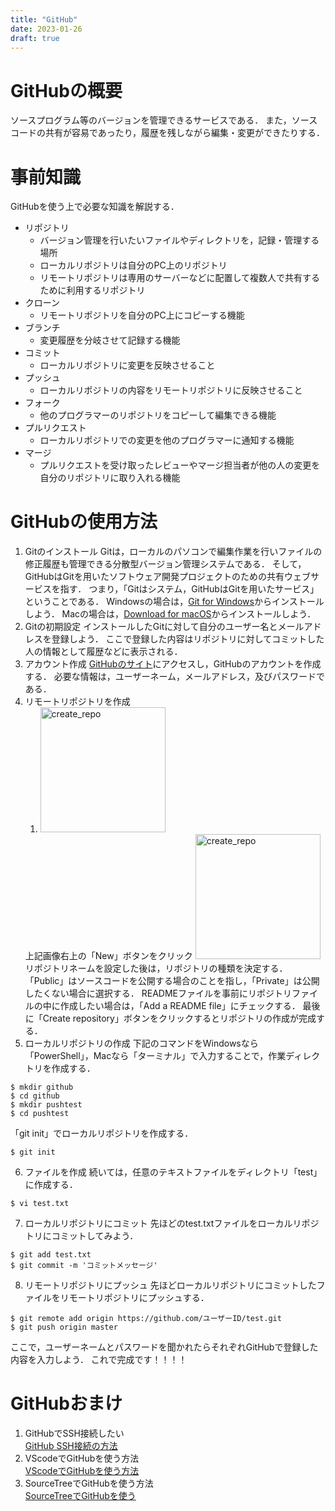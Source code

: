 ```yaml
---
title: "GitHub"
date: 2023-01-26
draft: true
---
```


# GitHubの概要
ソースプログラム等のバージョンを管理できるサービスである．
また，ソースコードの共有が容易であったり，履歴を残しながら編集・変更ができたりする．

# 事前知識
GitHubを使う上で必要な知識を解説する．
- リポジトリ
  - バージョン管理を行いたいファイルやディレクトリを，記録・管理する場所
  - ローカルリポジトリは自分のPC上のリポジトリ
  - リモートリポジトリは専用のサーバーなどに配置して複数人で共有するために利用するリポジトリ
- クローン
  - リモートリポジトリを自分のPC上にコピーする機能
- ブランチ
  - 変更履歴を分岐させて記録する機能
- コミット
  - ローカルリポジトリに変更を反映させること
- プッシュ
  - ローカルリポジトリの内容をリモートリポジトリに反映させること
- フォーク
  - 他のプログラマーのリポジトリをコピーして編集できる機能
- プルリクエスト
  - ローカルリポジトリでの変更を他のプログラマーに通知する機能
- マージ
  - プルリクエストを受け取ったレビューやマージ担当者が他の人の変更を自分のリポジトリに取り入れる機能

# GitHubの使用方法
1. Gitのインストール
Gitは，ローカルのパソコンで編集作業を行いファイルの修正履歴も管理できる分散型バージョン管理システムである．
そして，GitHubはGitを用いたソフトウェア開発プロジェクトのための共有ウェブサービスを指す．
つまり，「Gitはシステム，GitHubはGitを用いたサービス」ということである．
Windowsの場合は，[Git for Windows](https://gitforwindows.org/)からインストールしよう．
Macの場合は，[Download for macOS](https://git-scm.com/download/mac)からインストールしよう．
2. Gitの初期設定
インストールしたGitに対して自分のユーザー名とメールアドレスを登録しよう．
ここで登録した内容はリポジトリに対してコミットした人の情報として履歴などに表示される．
3. アカウント作成
[GitHubのサイト](https://azure.microsoft.com/ja-jp/products/visual-studio-code/)にアクセスし，GitHubのアカウントを作成する．
必要な情報は，ユーザーネーム，メールアドレス，及びパスワードである．
4. リモートリポジトリを作成
   1. <img src="/GitHub/create_repo1.png" alt="create_repo" width="200">
    上記画像右上の「New」ボタンをクリック
    <img src="/GitHub/create_repo2.png" alt="create_repo" width="200">
    リポジトリネームを設定した後は，リポジトリの種類を決定する．
    「Public」はソースコードを公開する場合のことを指し，「Private」は公開したくない場合に選択する．
    READMEファイルを事前にリポジトリファイルの中に作成したい場合は，「Add a README file」にチェックする．
    最後に「Create repository」ボタンをクリックするとリポジトリの作成が完成する．
5. ローカルリポジトリの作成
下記のコマンドをWindowsなら「PowerShell」，Macなら「ターミナル」で入力することで，作業ディレクトリを作成する．
```
$ mkdir github
$ cd github
$ mkdir pushtest
$ cd pushtest
```
「git init」でローカルリポジトリを作成する．
```
$ git init
```
6. ファイルを作成
続いては，任意のテキストファイルをディレクトリ「test」に作成する．
```
$ vi test.txt
```
7. ローカルリポジトリにコミット
先ほどのtest.txtファイルをローカルリポジトリにコミットしてみよう．
```
$ git add test.txt
$ git commit -m 'コミットメッセージ'
```
8. リモートリポジトリにプッシュ
先ほどローカルリポジトリにコミットしたファイルをリモートリポジトリにプッシュする．
```
$ git remote add origin https://github.com/ユーザーID/test.git
$ git push origin master
```
ここで，ユーザーネームとパスワードを聞かれたらそれぞれGitHubで登録した内容を入力しよう．
これで完成です！！！！

# GitHubおまけ
1. GitHubでSSH接続したい  
[GitHub SSH接続の方法](https://blog.cloud-acct.com/posts/u-github-ssh/)
2. VScodeでGitHubを使う方法  
[VScodeでGitHubを使う方法](https://miya-system-works.com/blog/detail/vscode-github/)
3. SourceTreeでGitHubを使う方法  
[SourceTreeでGitHubを使う](https://qiita.com/TAKANEKOMACHI/items/53058acc15d965d66798)